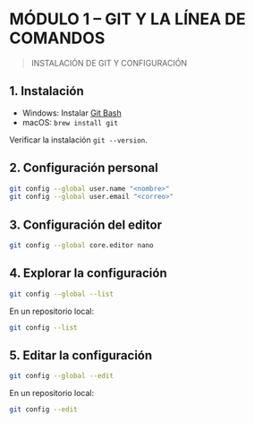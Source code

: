 # MÓDULO 1 – GIT Y LA LÍNEA DE COMANDOS

> INSTALACIÓN DE GIT Y CONFIGURACIÓN

## 1. Instalación

* Windows: Instalar [Git Bash](https://git-scm.com/downloads)
* macOS: `brew install git`

Verificar la instalación `git --version`.

## 2. Configuración personal

```bash
git config --global user.name "<nombre>"
git config --global user.email "<correo>"
```

## 3. Configuración del editor

```bash
git config --global core.editor nano
```

## 4. Explorar la configuración

```bash
git config --global --list
```

En un repositorio local:

```bash
git config --list
```

## 5. Editar la configuración

```bash
git config --global --edit
```

En un repositorio local:

```bash
git config --edit
```

